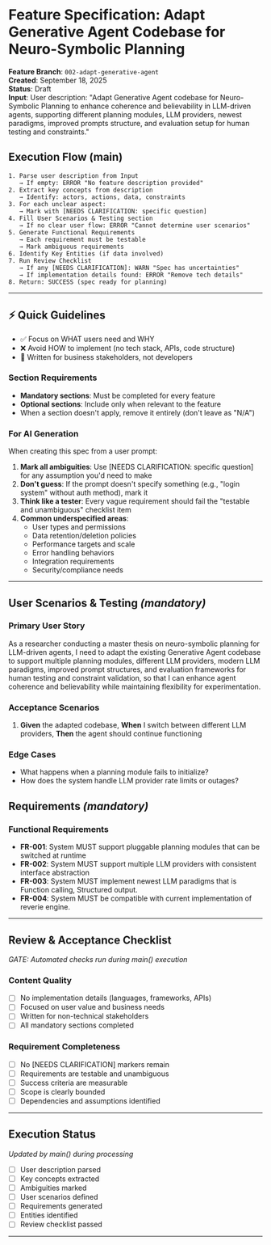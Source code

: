 # Feature Specification: Adapt Generative Agent Codebase for Neuro-Symbolic Planning

**Feature Branch**: `002-adapt-generative-agent`  
**Created**: September 18, 2025  
**Status**: Draft  
**Input**: User description: "Adapt Generative Agent codebase for Neuro-Symbolic Planning to enhance coherence and believability in LLM-driven agents, supporting different planning modules, LLM providers, newest paradigms, improved prompts structure, and evaluation setup for human testing and constraints."

## Execution Flow (main)
```
1. Parse user description from Input
   → If empty: ERROR "No feature description provided"
2. Extract key concepts from description
   → Identify: actors, actions, data, constraints
3. For each unclear aspect:
   → Mark with [NEEDS CLARIFICATION: specific question]
4. Fill User Scenarios & Testing section
   → If no clear user flow: ERROR "Cannot determine user scenarios"
5. Generate Functional Requirements
   → Each requirement must be testable
   → Mark ambiguous requirements
6. Identify Key Entities (if data involved)
7. Run Review Checklist
   → If any [NEEDS CLARIFICATION]: WARN "Spec has uncertainties"
   → If implementation details found: ERROR "Remove tech details"
8. Return: SUCCESS (spec ready for planning)
```

---

## ⚡ Quick Guidelines
- ✅ Focus on WHAT users need and WHY
- ❌ Avoid HOW to implement (no tech stack, APIs, code structure)
- 👥 Written for business stakeholders, not developers

### Section Requirements
- **Mandatory sections**: Must be completed for every feature
- **Optional sections**: Include only when relevant to the feature
- When a section doesn't apply, remove it entirely (don't leave as "N/A")

### For AI Generation
When creating this spec from a user prompt:
1. **Mark all ambiguities**: Use [NEEDS CLARIFICATION: specific question] for any assumption you'd need to make
2. **Don't guess**: If the prompt doesn't specify something (e.g., "login system" without auth method), mark it
3. **Think like a tester**: Every vague requirement should fail the "testable and unambiguous" checklist item
4. **Common underspecified areas**:
   - User types and permissions
   - Data retention/deletion policies  
   - Performance targets and scale
   - Error handling behaviors
   - Integration requirements
   - Security/compliance needs

---

## User Scenarios & Testing *(mandatory)*

### Primary User Story
As a researcher conducting a master thesis on neuro-symbolic planning for LLM-driven agents, I need to adapt the existing Generative Agent codebase to support multiple planning modules, different LLM providers, modern LLM paradigms, improved prompt structures, and evaluation frameworks for human testing and constraint validation, so that I can enhance agent coherence and believability while maintaining flexibility for experimentation.

### Acceptance Scenarios 
1. **Given** the adapted codebase, **When** I switch between different LLM providers, **Then** the agent should continue functioning 

### Edge Cases
- What happens when a planning module fails to initialize?
- How does the system handle LLM provider rate limits or outages?


## Requirements *(mandatory)*

### Functional Requirements
- **FR-001**: System MUST support pluggable planning modules that can be switched at runtime
- **FR-002**: System MUST support multiple LLM providers with consistent interface abstraction
- **FR-003**: System MUST implement newest LLM paradigms that is Function calling, Structured output. 
- **FR-004**: System MUST be compatible with current implementation of reverie engine. 

---

## Review & Acceptance Checklist
*GATE: Automated checks run during main() execution*

### Content Quality
- [ ] No implementation details (languages, frameworks, APIs)
- [ ] Focused on user value and business needs
- [ ] Written for non-technical stakeholders
- [ ] All mandatory sections completed

### Requirement Completeness
- [ ] No [NEEDS CLARIFICATION] markers remain
- [ ] Requirements are testable and unambiguous  
- [ ] Success criteria are measurable
- [ ] Scope is clearly bounded
- [ ] Dependencies and assumptions identified

---

## Execution Status
*Updated by main() during processing*

- [ ] User description parsed
- [ ] Key concepts extracted
- [ ] Ambiguities marked
- [ ] User scenarios defined
- [ ] Requirements generated
- [ ] Entities identified
- [ ] Review checklist passed

---
